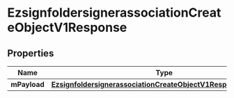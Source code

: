 
# EzsignfoldersignerassociationCreateObjectV1Response

## Properties
| Name | Type | Description | Notes |
| ------------ | ------------- | ------------- | ------------- |
| **mPayload** | [**EzsignfoldersignerassociationCreateObjectV1ResponseMPayload**](EzsignfoldersignerassociationCreateObjectV1ResponseMPayload.md) |  |  |



